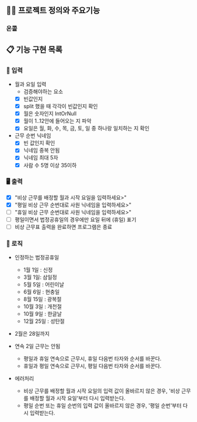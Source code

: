## 🧑‍💻 프로젝트 정의와 주요기능

### 온콜

## 📋 기능 구현 목록

### 🙋 입력

- 월과 요일 입력
  - 검증해야하는 요소
  - [X] 빈값인지
  - [X] split 했을 때 각각이 빈값인지 확인
  - [X] 월은 숫자인지 IntOrNull
  - [X] 월이 1..12안에 들어오는 지 파악
  - [X] 요일은 월, 화, 수, 목, 금, 토, 일 중 하나랑 일치하는 지 확인

- 근무 순번 닉네임
    - [X] 빈 값인지 확인
    - [X] 닉네임 중복 안됨
    - [X] 닉네임 최대 5자
    - [X] 사람 수 5명 이상 35이하

### 🖥 출력

- [X] "비상 근무를 배정할 월과 시작 요일을 입력하세요>"
- [X] "평일 비상 근무 순번대로 사원 닉네임을 입력하세요>"
- [ ] "휴일 비상 근무 순번대로 사원 닉네임을 입력하세요>"
- [ ] 평일이면서 법정공휴일의 경우에만 요일 뒤에 (휴일) 표기
- [ ] 비상 근무표 출력을 완료하면 프로그램은 종료

### 🌈 로직

- 인정하는 법정공휴일
    - 1월 1일 : 신정
    - 3월 1일: 삼일정
    - 5월 5일 : 어린이날
    - 6월 6일 : 현충일
    - 8월 15일 : 광복절
    - 10월 3일 : 개천절
    - 10월 9일 : 한글날
    - 12월 25일 : 성탄절
  
- 2월은 28일까지

- 연속 2일 근무는 안됨
  - 평일과 휴일 연속으로 근무시, 휴일 다음번 타자와 순서를 바꾼다.
  - 휴일과 평일 연속으로 근무시, 평일 다음번 타자와 순서를 바꾼다.
- 에러처리
    - 비상 근무를 배정할 월과 시작 요일의 입력 값이 올바르지 않은 경우, '비상 근무를 배정할 월과 시작 요일'부터 다시 입력받는다.
    - 평일 순번 또는 휴일 순번의 입력 값이 올바르지 않은 경우, '평일 순번'부터 다시 입력받는다.